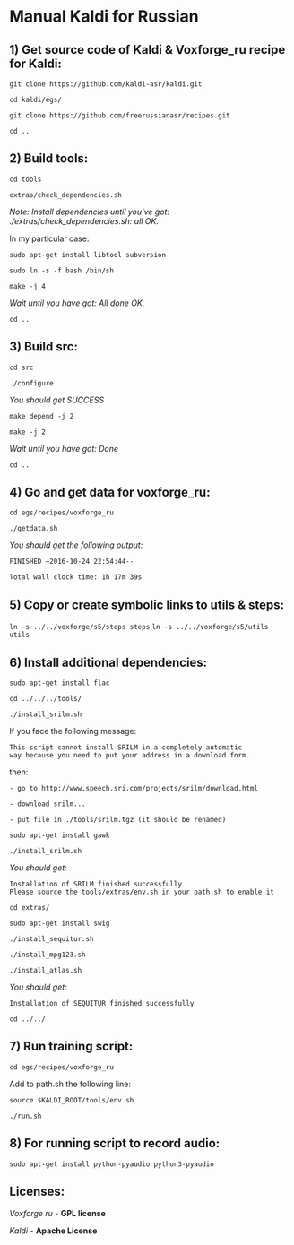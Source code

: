 # Manual Kaldi for Russian

## 1) Get source code of Kaldi & Voxforge_ru recipe for Kaldi:

  `git clone https://github.com/kaldi-asr/kaldi.git`

  `cd kaldi/egs/`

  `git clone https://github.com/freerussianasr/recipes.git`

  `cd ..`

## 2) Build tools:
  
  `cd tools`
  
  `extras/check_dependencies.sh`
  
  *Note: Install dependencies until you've got: ./extras/check_dependencies.sh: all OK.*

  In my particular case:
  
  `sudo apt-get install libtool subversion`
  
  `sudo ln -s -f bash /bin/sh`
  
  `make -j 4`

  *Wait until you have got: All done OK.*
  
  `cd ..`

## 3) Build src:
  
  `cd src`
  
  `./configure` 
  
  *You should get SUCCESS*

  `make depend -j 2`
  
  `make -j 2`
  
  *Wait until you have got: Done*

  `cd ..`

## 4) Go and get data for voxforge_ru:

  `cd egs/recipes/voxforge_ru`
  
  `./getdata.sh`

  *You should get the following output:*
  
    FINISHED —2016-10-24 22:54:44--
  
    Total wall clock time: 1h 17m 39s

## 5) Copy or create symbolic links to utils & steps:

  `ln -s ../../voxforge/s5/steps steps`
  `ln -s ../../voxforge/s5/utils utils`

## 6) Install additional dependencies:

  `sudo apt-get install flac`
  
  `cd ../../../tools/`
  
  `./install_srilm.sh`
  
  If you face the following message:
  
    This script cannot install SRILM in a completely automatic
    way because you need to put your address in a download form.
  
  then:
    
    - go to http://www.speech.sri.com/projects/srilm/download.html
    
    - download srilm...
    
    - put file in ./tools/srilm.tgz (it should be renamed)
  
  `sudo apt-get install gawk`
  
  `./install_srilm.sh`

  *You should get:*
    
    Installation of SRILM finished successfully
    Please source the tools/extras/env.sh in your path.sh to enable it

  `cd extras/`
  
  `sudo apt-get install swig`
  
  `./install_sequitur.sh`

  `./install_mpg123.sh`

  `./install_atlas.sh`

  *You should get:*
  
    Installation of SEQUITUR finished successfully
  
  `cd ../../`

## 7) Run training script:

  `cd egs/recipes/voxforge_ru`

  Add to path.sh the following line:
  
  `source $KALDI_ROOT/tools/env.sh`

  `./run.sh`

## 8) For running script to record audio:

  `sudo apt-get install python-pyaudio python3-pyaudio`

## Licenses:

*Voxforge ru* - **GPL license**

*Kaldi* - **Apache License**


